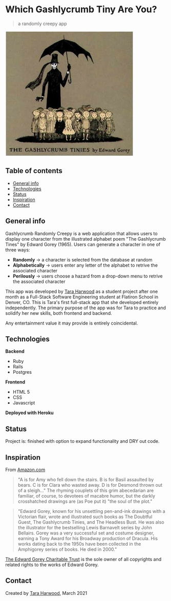 # Which Gashlycrumb Tiny Are You?
> a randomly creepy app

![Cover illustration from The Gashlycrumb Tinies. Grim Reaper holds an umbrella over 26 children about to meet tragic fates](/public/assets/gashlycrumbtinies.jpg)

## Table of contents
* [General info](#general-info)
* [Technologies](#technologies)
* [Status](#status)
* [Inspiration](#inspiration)
* [Contact](#contact)

## General info

Gashlycrumb Randomly Creepy is a web application that allows users to display one character from the illustrated
alphabet poem "The Gashlycrumb Tines" by Edward Gorey (1965).  Users can generate a character in one
of three ways:
* **Randomly** -> a character is selected from the database at random
* **Alphabetically** -> users enter any letter of the alphabet to retrive the associated character
* **Perilously** -> users choose a hazard from a drop-down menu to retrive the associated character

This app was developed by [Tara Harwood](https://www.linkedin.com/in/taraharwood/) as a student 
project after one month as a Full-Stack Software Engineering student at Flatiron School in Denver, CO.
This is Tara's first full-stack app that she developed entirely independently.  The primary purpose
of the app was for Tara to practice and solidify her new skills, both frontend and backend.  

Any entertainment value it may provide is entirely coincidental.

## Technologies
**Backend**
* Ruby
* Rails
* Postgres

**Frontend**
* HTML 5
* CSS
* Javascript

**Deployed with Heroku**

## Status
Project is: finished with option to expand functionality and DRY out code.

## Inspiration
From [Amazon.com](https://www.amazon.com/Gashlycrumb-Tinies-Edward-Gorey/dp/0151003084/ref=sr_1_1)
>"A is for Amy who fell down the stairs. B is for Basil assaulted by bears. C is for Clara who wasted away. 
D is for Desmond thrown out of a sleigh..." The rhyming couplets of this grim abecedarian are familiar, 
of course, to devotees of macabre humor, but the darkly crosshatched drawings are (as Poe put it) 
"the soul of the plot."

>"Edward Gorey, known for his unsettling pen-and-ink drawings with a Victorian flair, wrote and illustrated
such books as The Doubtful Guest, The Gashlycrumb Tinies, and The Headless Bust. He was also the illustrator
for the bestselling Lewis Barnavelt series by John Bellairs. Gorey was a very successful set and costume 
designer, earning a Tony Award for his Broadway production of Dracula. His works dating back to the 1950s 
have been collected in the Amphigorey series of books. He died in 2000."

[The Edward Gorey Charitable Trust](https://edwardgoreyhouse.org/pages/edward-gorey-licensing-information)
is the sole owner of all copyrights and related rights to the works of Edward Gorey.

## Contact
Created by [Tara Harwood](https://www.linkedin.com/in/taraharwood/), March 2021

